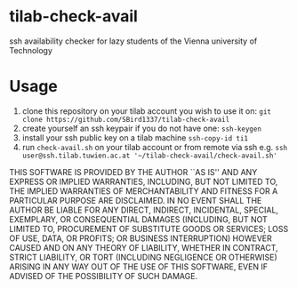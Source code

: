 # tilab-check-avail
ssh availability checker for lazy students of the Vienna university of Technology

# Usage
1) clone this repository on your tilab account you wish to use it on: `git clone https://github.com/SBird1337/tilab-check-avail`
2) create yourself an ssh keypair if you do not have one: `ssh-keygen`
3) install your ssh public key on a tilab machine `ssh-copy-id ti1`
4) run `check-avail.sh` on your tilab account or from remote via ssh e.g. `ssh user@ssh.tilab.tuwien.ac.at '~/tilab-check-avail/check-avail.sh'`

THIS SOFTWARE IS PROVIDED BY THE AUTHOR ``AS IS'' AND ANY EXPRESS OR IMPLIED WARRANTIES, INCLUDING, BUT NOT LIMITED TO, THE IMPLIED WARRANTIES OF MERCHANTABILITY AND FITNESS FOR A PARTICULAR PURPOSE ARE DISCLAIMED. IN NO EVENT SHALL THE AUTHOR BE LIABLE FOR ANY DIRECT, INDIRECT, INCIDENTAL, SPECIAL, EXEMPLARY, OR CONSEQUENTIAL DAMAGES (INCLUDING, BUT NOT LIMITED TO, PROCUREMENT OF SUBSTITUTE GOODS OR SERVICES; LOSS OF USE, DATA, OR PROFITS; OR BUSINESS INTERRUPTION) HOWEVER CAUSED AND ON ANY THEORY OF LIABILITY, WHETHER IN CONTRACT, STRICT LIABILITY, OR TORT (INCLUDING NEGLIGENCE OR OTHERWISE) ARISING IN ANY WAY OUT OF THE USE OF THIS SOFTWARE, EVEN IF ADVISED OF THE POSSIBILITY OF SUCH DAMAGE.


